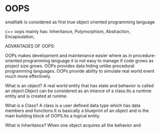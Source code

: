 # OOPS

smalltalk is considered as first true object oriented programming language

c++ oops mainly has:
  Inheritance,
  Polymorphism,
  Abstraction,
  Encapsulation,
  
  
ADVANTAGES OF OOPS:
  
   OOPs makes development and maintenance easier where as in procedure-oriented programming language it is not easy to manage if code grows as project size grows.
   OOPs provides data hiding unlike procedural programming languages.
   OOPs provide ability to simulate real world event much more effectively.
  
What is an object?
A real world entity that has state and behavior is called an object.Object can be considered as an intance of a class.Its a runtime entity and is created at runime.

What is a Class?
A class is a user defined data type which has data members and functions.It is basically a blueprint of an object and is the main building block of OOPS.Its a logical entity. 

What is Inheritance?
When one object acquires all the behavior and 

